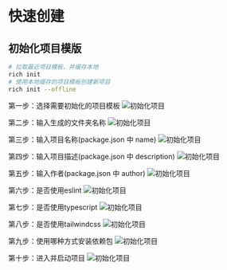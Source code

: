 # 快速创建

## 初始化项目模版

```sh
# 拉取最近项目模板，并缓存本地
rich init
# 使用本地缓存的项目模板创建新项目
rich init --offline
```

第一步：选择需要初始化的项目模板
![初始化项目](/assets/init1.png)

第二步：输入生成的文件夹名称
![初始化项目](/assets/init2.png)

第三步：输入项目名称(package.json 中 name)
![初始化项目](/assets/init3.png)

第四步：输入项目描述(package.json 中 description)
![初始化项目](/assets/init4.png)

第五步：输入作者(package.json 中 author)
![初始化项目](/assets/init5.png)

第六步：是否使用eslint
![初始化项目](/assets/init6.png)

第七步：是否使用typescript
![初始化项目](/assets/init7.png)

第八步：是否使用tailwindcss
![初始化项目](/assets/init8.png)

第九步：使用哪种方式安装依赖包
![初始化项目](/assets/init9.png)

第十步：进入并启动项目
![初始化项目](/assets/init10.png)